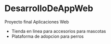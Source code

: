 # DesarrolloDeAppWeb
Proyecto final Aplicaciones Web

- Tienda en linea para accesorios para mascotas
- Plataforma de adopcion para perros

